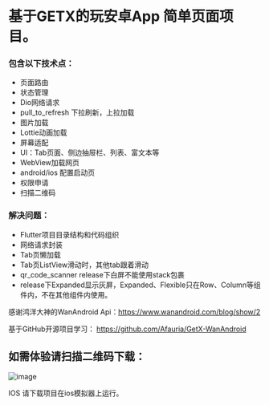 # 基于GETX的玩安卓App 简单页面项目。

### 包含以下技术点：
  - 页面路由
  - 状态管理
  - Dio网络请求
  - pull_to_refresh 下拉刷新，上拉加载
  - 图片加载
  - Lottie动画加载
  - 屏幕适配
  - UI：Tab页面、侧边抽屉栏、列表、富文本等
  - WebView加载网页
  - android/ios 配置启动页
  - 权限申请
  - 扫描二维码

### 解决问题：
  - Flutter项目目录结构和代码组织
  - 网络请求封装
  - Tab页懒加载
  - Tab页ListView滑动时，其他tab跟着滑动
  - qr_code_scanner release下白屏不能使用stack包裹
  - release下Expanded显示灰屏，Expanded、Flexible只在Row、Column等组件内，不在其他组件内使用。

感谢鸿洋大神的WanAndroid Api：https://www.wanandroid.com/blog/show/2

基于GitHub开源项目学习： https://github.com/Afauria/GetX-WanAndroid

## 如需体验请扫描二维码下载：
![image](https://user-images.githubusercontent.com/10026173/175843832-2ad52f91-318f-47d2-8012-7958a45c9336.png)

IOS 请下载项目在ios模拟器上运行。
